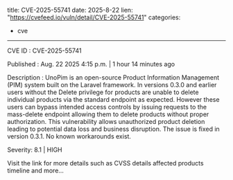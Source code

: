  
title: CVE-2025-55741
date: 2025-8-22
lien: "https://cvefeed.io/vuln/detail/CVE-2025-55741"
categories:
  - cve
---

CVE ID : CVE-2025-55741

Published :  Aug. 22
2025
4:15 p.m. | 1 hour
14 minutes ago

Description : UnoPim is an open-source Product Information Management (PIM) system built on the Laravel framework. In versions 0.3.0 and earlier
users without the Delete privilege for products are unable to delete individual products via the standard endpoint
as expected. However
these users can bypass intended access controls by issuing requests to the mass-delete endpoint
allowing them to delete products without proper authorization. This vulnerability allows unauthorized product deletion
leading to potential data loss and business disruption. The issue is fixed in version 0.3.1. No known workarounds exist.

Severity: 8.1 | HIGH

Visit the link for more details
such as CVSS details
affected products
timeline
and more...

